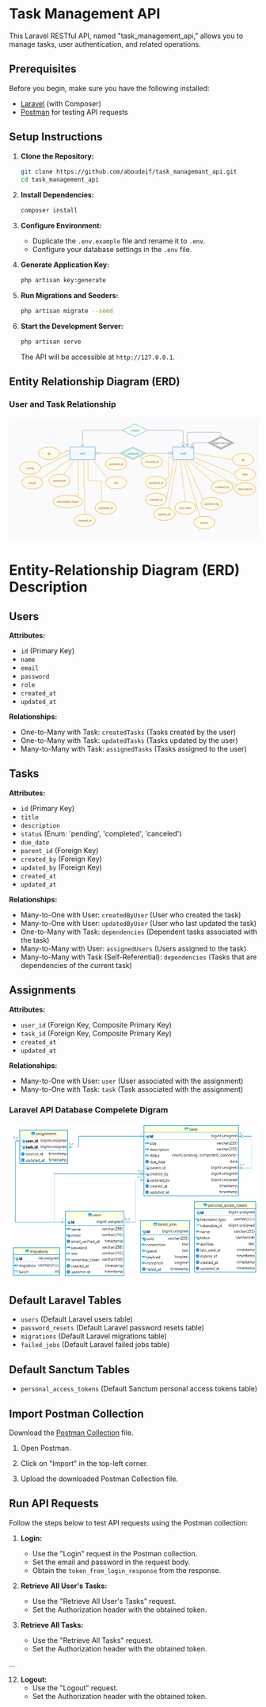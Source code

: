 # Task Management API

This Laravel RESTful API, named "task_management_api," allows you to manage tasks, user authentication, and related operations.

## Prerequisites

Before you begin, make sure you have the following installed:

- [Laravel](https://laravel.com/) (with Composer)
- [Postman](https://www.postman.com/) for testing API requests

## Setup Instructions

1. **Clone the Repository:**

    ```bash
    git clone https://github.com/aboudeif/task_managemant_api.git
    cd task_management_api
    ```

2. **Install Dependencies:**

    ```bash
    composer install
    ```

3. **Configure Environment:**

    - Duplicate the `.env.example` file and rename it to `.env`.
    - Configure your database settings in the `.env` file.

4. **Generate Application Key:**

    ```bash
    php artisan key:generate
    ```

5. **Run Migrations and Seeders:**

    ```bash
    php artisan migrate --seed
    ```

6. **Start the Development Server:**

    ```bash
    php artisan serve
    ```

   The API will be accessible at `http://127.0.0.1`.

## Entity Relationship Diagram (ERD)

### User and Task Relationship

![User, Task and Dependencies Relationship](Documets/task_managemant_api_ERD.png)

# Entity-Relationship Diagram (ERD) Description

## Users
**Attributes:**
- `id` (Primary Key)
- `name`
- `email`
- `password`
- `role`
- `created_at`
- `updated_at`

**Relationships:**
- One-to-Many with Task: `createdTasks` (Tasks created by the user)
- One-to-Many with Task: `updatedTasks` (Tasks updated by the user)
- Many-to-Many with Task: `assignedTasks` (Tasks assigned to the user)

## Tasks
**Attributes:**
- `id` (Primary Key)
- `title`
- `description`
- `status` (Enum: 'pending', 'completed', 'canceled')
- `due_date`
- `parent_id` (Foreign Key)
- `created_by` (Foreign Key)
- `updated_by` (Foreign Key)
- `created_at`
- `updated_at`

**Relationships:**
- Many-to-One with User: `createdByUser` (User who created the task)
- Many-to-One with User: `updatedByUser` (User who last updated the task)
- One-to-Many with Task: `dependencies` (Dependent tasks associated with the task)
- Many-to-Many with User: `assignedUsers` (Users assigned to the task)
- Many-to-Many with Task (Self-Referential): `dependencies` (Tasks that are dependencies of the current task)

## Assignments
**Attributes:**
- `user_id` (Foreign Key, Composite Primary Key)
- `task_id` (Foreign Key, Composite Primary Key)
- `created_at`
- `updated_at`

**Relationships:**
- Many-to-One with User: `user` (User associated with the assignment)
- Many-to-One with Task: `task` (Task associated with the assignment)

### Laravel API Database Compelete Digram

![Task Dependencies Relationship](Documets/task_managemant_api_full_ERD.png)

## Default Laravel Tables
- `users` (Default Laravel users table)
- `password_resets` (Default Laravel password resets table)
- `migrations` (Default Laravel migrations table)
- `failed_jobs` (Default Laravel failed jobs table)

## Default Sanctum Tables
- `personal_access_tokens` (Default Sanctum personal access tokens table)

## Import Postman Collection

Download the [Postman Collection](<Documets/Version 1.0.postman_collection.json>) file.

1. Open Postman.

2. Click on "Import" in the top-left corner.

3. Upload the downloaded Postman Collection file.

## Run API Requests

Follow the steps below to test API requests using the Postman collection:

1. **Login:**
   - Use the "Login" request in the Postman collection.
   - Set the email and password in the request body.
   - Obtain the `token_from_login_response` from the response.

2. **Retrieve All User's Tasks:**
   - Use the "Retrieve All User's Tasks" request.
   - Set the Authorization header with the obtained token.

3. **Retrieve All Tasks:**
   - Use the "Retrieve All Tasks" request.
   - Set the Authorization header with the obtained token.

...

12. **Logout:**
    - Use the "Logout" request.
    - Set the Authorization header with the obtained token.

